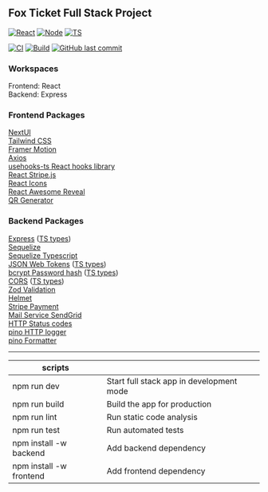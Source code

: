 ## Fox Ticket Full Stack Project

[![React](https://badges.aleen42.com/src/react.svg)](https://reactjs.org/)
[![Node](https://badges.aleen42.com/src/node.svg)](https://nodejs.org/)
[![TS](https://badges.aleen42.com/src/typescript.svg)](https://www.typescriptlang.org/)

[![CI](https://github.com/attila-huszar/fox-ticket-react/actions/workflows/ci.yml/badge.svg)](https://github.com/attila-huszar/fox-ticket-react/actions/workflows/ci.yml)
[![Build](https://github.com/attila-huszar/fox-ticket-react/actions/workflows/build.yml/badge.svg)](https://github.com/attila-huszar/fox-ticket-react/actions/workflows/build.yml)
[![GitHub last commit](https://img.shields.io/github/last-commit/attila-huszar/fox-component-test)](https://github.com/attila-huszar/fox-component-test/commits/master)

### Workspaces

Frontend: React  
Backend: Express

### Frontend Packages

[NextUI](https://nextui.org/docs/guide/getting-started)  
[Tailwind CSS](https://tailwindcss.com/docs/installation)  
[Framer Motion](https://www.npmjs.com/package/framer-motion)  
[Axios](https://www.npmjs.com/package/axios)  
[usehooks-ts React hooks library](https://usehooks-ts.com/)  
[React Stripe.js](https://stripe.com/docs/stripe-js/react)  
[React Icons](https://react-icons.github.io/react-icons)  
[React Awesome Reveal](https://react-awesome-reveal.morello.dev/)  
[QR Generator](https://www.npmjs.com/package/react-qr-code)

### Backend Packages

[Express](https://www.npmjs.com/package/express) ([TS types](https://www.npmjs.com/package/@types/express))  
[Sequelize](https://www.npmjs.com/package/sequelize)  
[Sequelize Typescript](https://www.npmjs.com/package/sequelize-typescript)  
[JSON Web Tokens](https://www.npmjs.com/package/jsonwebtoken) ([TS types](https://www.npmjs.com/package/@types/jsonwebtoken))  
[bcrypt Password hash](https://www.npmjs.com/package/bcrypt) ([TS types](https://www.npmjs.com/package/@types/bcrypt))  
[CORS](https://www.npmjs.com/package/cors) ([TS types](https://www.npmjs.com/package/@types/cors))  
[Zod Validation](https://www.npmjs.com/package/zod)  
[Helmet](https://www.npmjs.com/package/helmet)  
[Stripe Payment](https://www.npmjs.com/package/stripe)  
[Mail Service SendGrid](https://www.npmjs.com/package/@sendgrid/mail)  
[HTTP Status codes](https://www.npmjs.com/package/http-status)  
[pino HTTP logger](https://www.npmjs.com/package/pino-http)  
[pino Formatter](https://www.npmjs.com/package/pino-pretty)

---

| **scripts**                   |                                          |
| ----------------------------- | ---------------------------------------- |
| npm run dev                   | Start full stack app in development mode |
| npm run build                 | Build the app for production             |
| npm run lint                  | Run static code analysis                 |
| npm run test                  | Run automated tests                      |
| npm install <pkg> -w backend  | Add backend dependency                   |
| npm install <pkg> -w frontend | Add frontend dependency                  |
